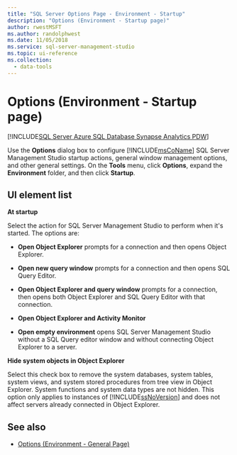 ```yaml
---
title: "SQL Server Options Page - Environment - Startup"
description: "Options (Environment - Startup page)"
author: rwestMSFT
ms.author: randolphwest
ms.date: 11/05/2018
ms.service: sql-server-management-studio
ms.topic: ui-reference
ms.collection:
  - data-tools
---
```


# Options (Environment - Startup page)

[!INCLUDE[SQL Server Azure SQL Database Synapse Analytics PDW](../includes/applies-to-version/sql-asdb-asdbmi-asa-pdw.md)]

Use the **Options** dialog box to configure [!INCLUDE[msCoName](../includes/msconame-md.md)] SQL Server Management Studio startup actions, general window management options, and other general settings. On the **Tools** menu, click **Options**, expand the **Environment** folder, and then click **Startup**.

## UI element list

**At startup**

Select the action for SQL Server Management Studio to perform when it's started. The options are:

- **Open Object Explorer** prompts for a connection and then opens Object Explorer.

- **Open new query window** prompts for a connection and then opens SQL Query Editor.

- **Open Object Explorer and query window** prompts for a connection, then opens both Object Explorer and SQL Query Editor with that connection.

- **Open Object Explorer and Activity Monitor**

- **Open empty environment** opens SQL Server Management Studio without a SQL Query editor window and without connecting Object Explorer to a server.

**Hide system objects in Object Explorer**

Select this check box to remove the system databases, system tables, system views, and system stored procedures from tree view in Object Explorer. System functions and system data types are not hidden. This option only applies to instances of [!INCLUDE[ssNoVersion](../includes/ssnoversion-md.md)] and does not affect servers already connected in Object Explorer.

## See also

- [Options (Environment - General Page)](options-environment-general-page.md)
